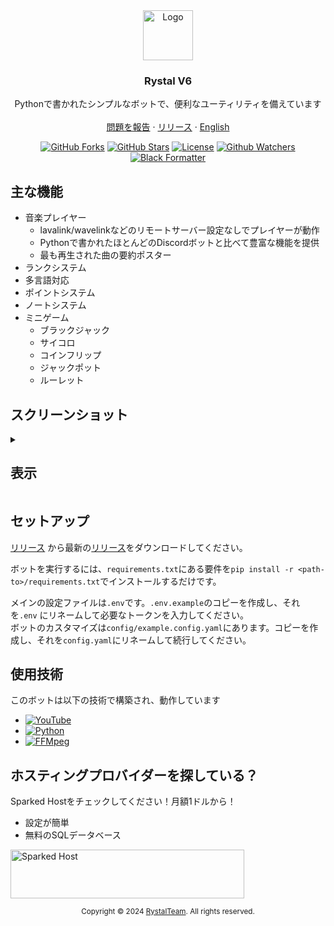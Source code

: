 <div align="center">
  <a href="https://github.com/Rystal-Team/Rystal-V6/blob/main/assets/logo.png?raw=true">
    <img src="assets/logo.png" alt="Logo" width="80" height="80">
  </a>
  <h3 align="center">Rystal V6</h3>
  <p align="center">
    Pythonで書かれたシンプルなボットで、便利なユーティリティを備えています
    <br />
    <br />  
    <a href="https://github.com/Rystal-Team/Rystal-V6/issues">問題を報告</a>
    · 
    <a href="https://github.com/Rystal-Team/Rystal-V6/releases">リリース</a>
    · 
    <a href="./README.md">English</a>
  </p>
</div>

<div align="center">

[![GitHub Forks](https://img.shields.io/github/forks/Rystal-Team/Rystal-V6.svg?style=for-the-badge)](https://github.com/Rystal-Team/Rystal-V6)
[![GitHub Stars](https://img.shields.io/github/stars/Rystal-Team/Rystal-V6.svg?style=for-the-badge)](https://github.com/Rystal-Team/Rystal-V6)
[![License](https://img.shields.io/github/license/Rystal-Team/Rystal-V6.svg?style=for-the-badge)](https://github.com/Rystal-Team/Rystal-V6/blob/main/LICENSE)
[![Github Watchers](https://img.shields.io/github/watchers/Rystal-Team/Rystal-V6.svg?style=for-the-badge)](https://github.com/Rystal-Team/Rystal-V6)
[![Black Formatter](https://img.shields.io/badge/code%20style-black-000000.svg?style=for-the-badge)](https://github.com/psf/black)

</div>

## 主な機能

- 音楽プレイヤー
    - lavalink/wavelinkなどのリモートサーバー設定なしでプレイヤーが動作
    - Pythonで書かれたほとんどのDiscordボットと比べて豊富な機能を提供
    - 最も再生された曲の要約ポスター
- ランクシステム
- 多言語対応
- ポイントシステム
- ノートシステム
- ミニゲーム
    - ブラックジャック
    - サイコロ
    - コインフリップ
    - ジャックポット
    - ルーレット

## スクリーンショット

<details>
<summary><h2>表示</h2></summary>

![screenshot](assets/screenshot_1.png)
![screenshot](assets/screenshot_2.png)
![screenshot](assets/screenshot_3.png)
![screenshot](assets/screenshot_4.png)
</details>

## セットアップ

[リリース](https://github.com/Rystal-Team/Rystal-V6/releases)
から最新の[リリース](https://github.com/Rystal-Team/Rystal-V6/releases/latest)をダウンロードしてください。

ボットを実行するには、`requirements.txt`にある要件を`pip install -r <path-to>/requirements.txt`でインストールするだけです。

メインの設定ファイルは`.env`です。`.env.example`のコピーを作成し、それを`.env`
にリネームして必要なトークンを入力してください。<br>
ボットのカスタマイズは`config/example.config.yaml`にあります。コピーを作成し、それを`config.yaml`にリネームして続行してください。

## 使用技術

このボットは以下の技術で構築され、動作しています

- [![YouTube](https://img.shields.io/badge/YTDLP-ffffff?style=for-the-badge&logo=youtube&logoColor=ff0000)](https://github.com/yt-dlp/yt-dlp)
- [![Python](https://img.shields.io/badge/python-ffffff?style=for-the-badge&logo=python&logoColor=3670A0)](https://www.python.org/)
- [![FFMpeg](https://img.shields.io/badge/ffmpeg-ffffff?style=for-the-badge&logo=ffmpeg&logoColor=388e3c)](https://ffmpeg.org/)

## ホスティングプロバイダーを探している？

Sparked Hostをチェックしてください！月額1ドルから！<br>

- 設定が簡単
- 無料のSQLデータベース

<a href="https://billing.sparkedhost.com/aff.php?aff=2435"><img src="assets/sparkedhost.png" alt="Sparked Host" style="width:373.875px;height:78px;"/></a>

<div align="center">
  <p><small>Copyright © 2024 <a href="https://rystal.xyz">RystalTeam</a>. All rights reserved.</small></p>
</div>

<a name="english"></a>
